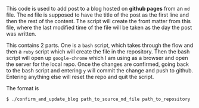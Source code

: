 This code is used to add post to a blog hosted on **github pages** from an `md` file. The `md` file is supposed to have the title of the post as the first line and then the rest of the content. The script will create the front matter from this file, where the last modified time of the file will be taken as the day the post was written.

This contains 2 parts. One is a `bash` script, which takes through the flow and then a `ruby` script which will create the file in the repository. Then the bash script will open up `google-chrome` which I am using as a browser and open the server for the local repo. Once the changes are confirmed, going back to the bash script and entering `y` will commit the change and push to github. Entering anything else will reset the repo and quit the script.

The format is

    $ ./confirm_and_update_blog path_to_source_md_file path_to_repository
